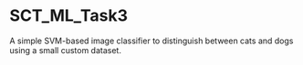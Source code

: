 # SCT_ML_Task3
A simple SVM-based image classifier to distinguish between cats and dogs using a small custom dataset.
